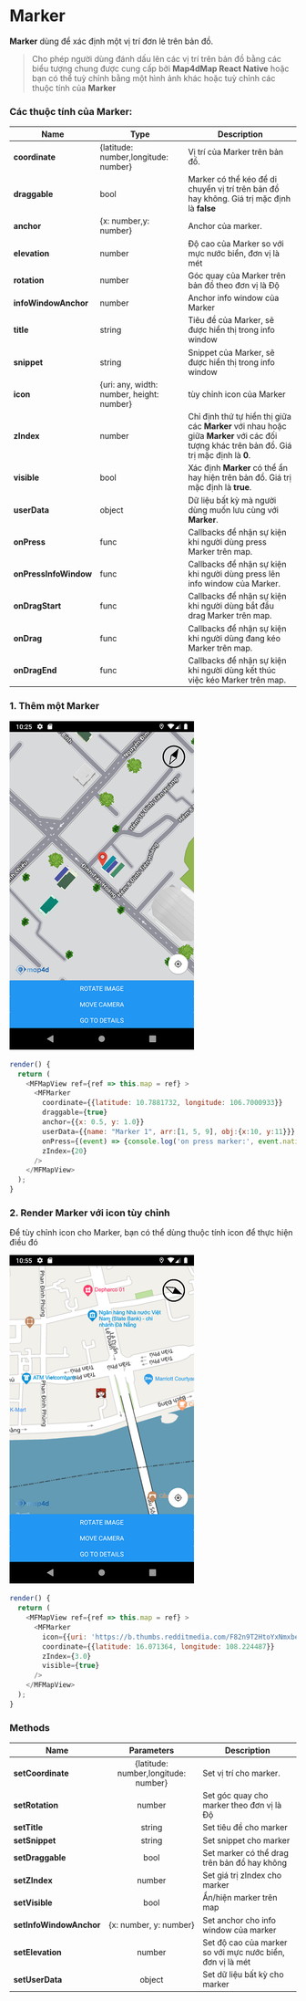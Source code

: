 # Marker

**Marker** dùng để xác định một vị trí đơn lẻ trên bản đồ. 

> Cho phép người dùng đánh dấu lên các vị trí trên bản đồ bằng các biểu tượng chung được cung cấp bởi **Map4dMap React Native** 
hoặc bạn có thể tuỳ chỉnh bằng một hình ảnh khác hoặc tuỳ chỉnh các thuộc tính của **Marker**

### Các thuộc tính của **Marker**:

| Name                   | Type          |Description                                                                                                              |
|------------------------|---------------|-------------------------------------------------------------------------------------------------------------------------|
| **coordinate**         | {latitude: number,longitude: number} | Vị trí của Marker trên bản đồ. |
| **draggable**          | bool          | Marker có thể kéo để di chuyển vị trí trên bản đồ hay không. Giá trị mặc định là **false** |
| **anchor**             | {x: number,y: number} | Anchor của marker.                                                                  |
| **elevation**          | number        | Độ cao của Marker so với mực nước biển, đơn vị là mét                                                               |
| **rotation**           | number        | Góc quay của Marker trên bản đồ theo đơn vị là Độ                                                              |
| **infoWindowAnchor**   | number        | Anchor info window của Marker                                                                         |
| **title**              | string        | Tiêu đề của Marker, sẽ được hiển thị trong info window                                                                          |
| **snippet**            | string        | Snippet của Marker, sẽ được hiển thị trong info window                                                             |
| **icon**               | {uri: any, width: number, height: number} | tùy chỉnh icon của Marker                                                                          |
| **zIndex**             | number        | Chỉ định thứ tự hiển thị giữa các **Marker** với nhau hoặc giữa **Marker** với các đối tượng khác trên bản đồ. Giá trị mặc định là **0**.  |
| **visible**            | bool          | Xác định **Marker** có thể ẩn hay hiện trên bản đồ. Giá trị mặc định là **true**.                                       |
| **userData**           | object        | Dữ liệu bất kỳ mà người dùng muốn lưu cùng với **Marker**.                                       |
| **onPress**            | func          | Callbacks để nhận sự kiện khi người dùng press Marker trên map.                                                                          |
| **onPressInfoWindow**  | func          | Callbacks để nhận sự kiện khi người dùng press lên info window của Marker.                                                                          |
| **onDragStart**        | func          | Callbacks để nhận sự kiện khi người dùng bắt đầu drag Marker trên map.                                                                          |
| **onDrag**             | func          | Callbacks để nhận sự kiện khi người dùng đang kéo Marker trên map.                                                                          |
| **onDragEnd**          | func          | Callbacks để nhận sự kiện khi người dùng kết thúc việc kéo Marker trên map.                                                                          |

### 1. Thêm một Marker

![Marker](../../resources/add-marker.png)

```javascript
render() {
  return (
    <MFMapView ref={ref => this.map = ref} >
      <MFMarker
        coordinate={{latitude: 10.7881732, longitude: 106.7000933}}
        draggable={true}
        anchor={{x: 0.5, y: 1.0}}
        userData={{name: "Marker 1", arr:[1, 5, 9], obj:{x:10, y:11}}}
        onPress={(event) => {console.log('on press marker:', event.nativeEvent)}}
        zIndex={20}
      />
    </MFMapView>
  );
}
```

### 2. Render Marker với icon tùy chỉnh

Để tùy chỉnh icon cho Marker, bạn có thể dùng thuộc tính icon để thực hiện điều đó

![IconMarker](../../resources/icon-marker.png)

```javascript
render() {
  return (
    <MFMapView ref={ref => this.map = ref} >
      <MFMarker
        icon={{uri: 'https://b.thumbs.redditmedia.com/F82n9T2HtoYxNmxbe1CL0RKxBdeUEw-HVyd-F-Lb91o.png', width: 32, height: 32}}
        coordinate={{latitude: 16.071364, longitude: 108.224487}}
        zIndex={3.0}
        visible={true}
      />
    </MFMapView>
  );
}
```

### Methods

| Name                   | Parameters                           | Description                                                                            |
|------------------------|:------------------------------------:|----------------------------------------------------------------------------------------|
| **setCoordinate**      | {latitude: number,longitude: number} | Set vị trí cho marker.                                                              |
| **setRotation**        | number                               | Set góc quay cho marker theo đơn vị là Độ                                             |
| **setTitle**           | string                               | Set tiêu đề cho marker                                     |
| **setSnippet**         | string                               | Set snippet cho marker                                |
| **setDraggable**       | bool                                 | Set marker có thể drag trên bản đồ hay không                                                      |
| **setZIndex**          | number                               | Set giá trị zIndex cho marker                                                          |
| **setVisible**         | bool                                 | Ẩn/hiện marker trên map                                                                |
| **setInfoWindowAnchor**| {x: number, y: number}               | Set anchor cho info window của marker                                                             |
| **setElevation**       | number                               | Set độ cao của marker so với mực nước biển, đơn vị là mét                             |
| **setUserData**        | object                               | Set dữ liệu bất kỳ cho marker                                                          |

